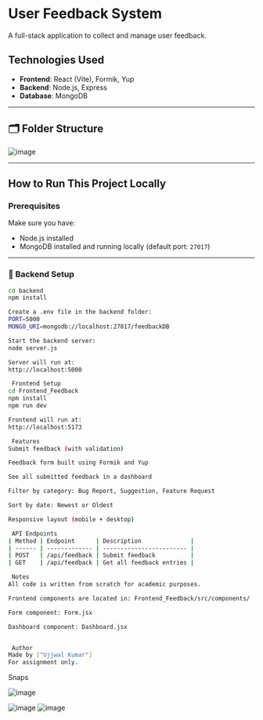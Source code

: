 # User Feedback System

A full-stack application to collect and manage user feedback.

##  Technologies Used

- **Frontend**: React (Vite), Formik, Yup
- **Backend**: Node.js, Express
- **Database**: MongoDB

---

## 🗂 Folder Structure

![image](https://github.com/user-attachments/assets/b481ae28-a14e-4503-82ac-e063e044e918)



---

##  How to Run This Project Locally

###  Prerequisites

Make sure you have:
- Node.js installed
- MongoDB installed and running locally (default port: `27017`)

---

### 🔧 Backend Setup

```bash
cd backend
npm install

Create a .env file in the backend folder:
PORT=5000
MONGO_URI=mongodb://localhost:27017/feedbackDB

Start the backend server:
node server.js

Server will run at:
http://localhost:5000

 Frontend Setup
cd Frontend_Feedback
npm install
npm run dev

Frontend will run at:
http://localhost:5173

 Features
Submit feedback (with validation)

Feedback form built using Formik and Yup

See all submitted feedback in a dashboard

Filter by category: Bug Report, Suggestion, Feature Request

Sort by date: Newest or Oldest

Responsive layout (mobile + desktop)

 API Endpoints
| Method | Endpoint      | Description              |
| ------ | ------------- | ------------------------ |
| POST   | /api/feedback | Submit feedback          |
| GET    | /api/feedback | Get all feedback entries |

 Notes
All code is written from scratch for academic purposes.

Frontend components are located in: Frontend_Feedback/src/components/

Form component: Form.jsx

Dashboard component: Dashboard.jsx


 Author
Made by ["Ujjwal Kumar"]
For assignment only.
```
Snaps

![image](https://github.com/user-attachments/assets/208f2f28-eeb0-419e-b189-87372be81718)


![image](https://github.com/user-attachments/assets/f66fd18f-1496-450a-bcc0-d5f10b1cb835)
![image](https://github.com/user-attachments/assets/28a69da2-af46-434a-a467-7934ea3c0c6a)


